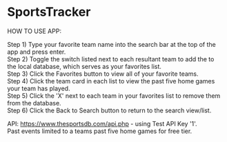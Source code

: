 # SportsTracker

HOW TO USE APP:

Step 1) Type your favorite team name into the search bar at the top of the app and press enter.  
Step 2) Toggle the switch listed next to each resultant team to add the to the local database, which serves as your favorites list.  
Step 3) Click the Favorites button to view all of your favorite teams.  
Step 4) Click the team card in each list to view the past five home games your team has played.  
Step 5) Click the 'X' next to each team in your favorites list to remove them from the database.  
Step 6) Click the Back to Search button to return to the search view/list.  

API: https://www.thesportsdb.com/api.php - using Test API Key '1'.  
Past events limited to a teams past five home games for free tier.  
